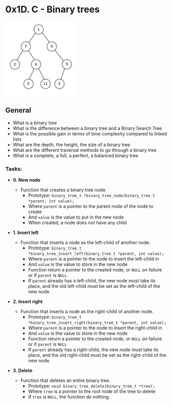 # 0x1D. C - Binary trees

![Binary trees](https://github.com/dakhamohammed/binary_trees/blob/main/Binary_tree_v2.svg.png?raw=true)

## General
* What is a binary tree
* What is the difference between a binary tree and a Binary Search Tree
* What is the possible gain in terms of time complexity compared to linked lists
* What are the depth, the height, the size of a binary tree
* What are the different traversal methods to go through a binary tree
* What is a complete, a full, a perfect, a balanced binary tree

### Tasks:

* **0. New node**
  * Function that creates a binary tree node.
    * Prototype: `binary_tree_t *binary_tree_node(binary_tree_t *parent, int value);`
    * Where `parent` is a pointer to the parent node of the node to create
    * And `value` is the value to put in the new node
    * When created, a node does not have any child

* **1. Insert left**
  * Function that inserts a node as the left-child of another node.
    * Prototype: `binary_tree_t *binary_tree_insert_left(binary_tree_t *parent, int value);`
    * Where `parent` is a pointer to the node to insert the left-child in
    * And `value` is the value to store in the new node
    * Function return a pointer to the created node, or `NULL` on failure or if `parent` is `NULL`
    * If `parent` already has a left-child, the new node must take its place, and the old left-child must be set as the left-child of the new node.

* **2. Insert right**
  * Function that inserts a node as the right-child of another node.
    * Prototype: `binary_tree_t *binary_tree_insert_right(binary_tree_t *parent, int value);`
    * Where `parent` is a pointer to the node to insert the right-child in
    * And `value` is the value to store in the new node
    * Function return a pointer to the created node, or `NULL` on failure or if `parent` is `NULL`
    * If `parent` already has a right-child, the new node must take its place, and the old right-child must be set as the right-child of the new node.

* **3. Delete**
  * Function that deletes an entire binary tree.
    * Prototype: `void binary_tree_delete(binary_tree_t *tree);`
    * Where `tree` is a pointer to the root node of the tree to delete
    * If `tree` is `NULL`, the function do nothing.

